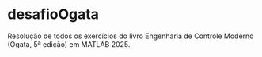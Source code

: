 # desafioOgata
Resolução de todos os exercícios do livro Engenharia de Controle Moderno (Ogata, 5ª edição) em MATLAB 2025.

